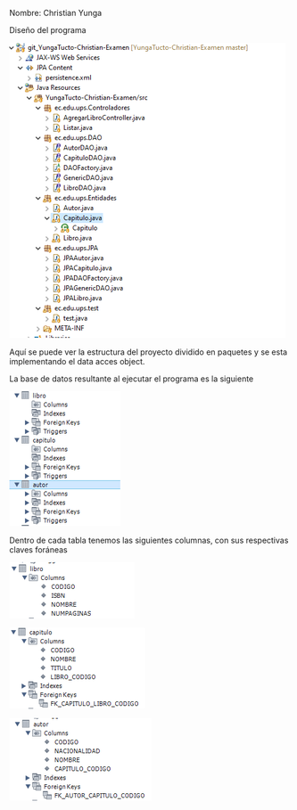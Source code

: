 Nombre: Christian Yunga

Diseño del programa

![](media/ef646f87dbf45bd2413c65df7b520e21.png)

Aquí se puede ver la estructura del proyecto dividido en paquetes y se esta
implementando el data acces object.

La base de datos resultante al ejecutar el programa es la siguiente

![](media/7e0661ef33de0dd6b5291127fb13747b.png)

Dentro de cada tabla tenemos las siguientes columnas, con sus respectivas claves
foráneas

![](media/836033945619137d51427a98f89bcd87.png)

![](media/4545f30240eca5cb40c7f9024cd6eae8.png)

![](media/4c4c27aa6176a74e2d37a3a78f177ef6.png)
